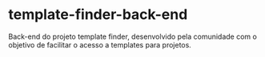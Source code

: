 # template-finder-back-end
Back-end do projeto template finder, desenvolvido pela comunidade com o objetivo de facilitar o acesso a templates para projetos.
